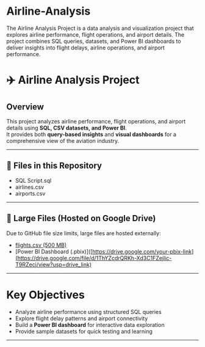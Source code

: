 # Airline-Analysis
The Airline Analysis Project is a data analysis and visualization project that explores airline performance, flight operations, and airport details. The project combines SQL queries, datasets, and Power BI dashboards to deliver insights into flight delays, airline operations, and airport performance.
# ✈️ Airline Analysis Project

## Overview
This project analyzes airline performance, flight operations, and airport details using **SQL, CSV datasets, and Power BI**.  
It provides both **query-based insights** and **visual dashboards** for a comprehensive view of the aviation industry.

---

## 📂 Files in this Repository
- SQL Script.sql
- airlines.csv 
- airports.csv 

---

## 🔗 Large Files (Hosted on Google Drive)
Due to GitHub file size limits, large files are hosted externally:
- [flights.csv (500 MB)](https://drive.google.com/your-dataset-link)  
- [Power BI Dashboard (.pbix)]([https://drive.google.com/your-pbix-link](https://drive.google.com/file/d/1ThYZcdrQRKh-Xd3C1FZejlic-T9RZecj/view?usp=drive_link)  

---

# Key Objectives
- Analyze airline performance using structured SQL queries  
- Explore flight delay patterns and airport connectivity  
- Build a **Power BI dashboard** for interactive data exploration  
- Provide sample datasets for quick testing and learning  

---

